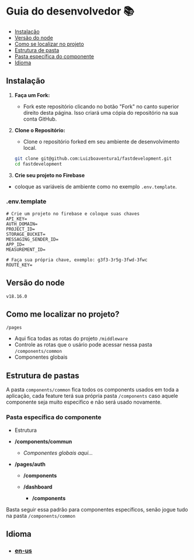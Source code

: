 # Guia do desenvolvedor 📚

- [Instalação](#instalação)
- [Versão do node](#versão-do-node)
- [Como se localizar no projeto](#como-me-localizar-no-projeto)
- [Estrutura de pasta](#estrutura-de-pastas)
- [Pasta específica do componente](#pasta-específica-do-componente)
- [Idioma](#idioma)

## Instalação

1. **Faça um Fork:**
   - Fork este repositório clicando no botão "Fork" no canto superior direito desta página. Isso criará uma cópia do repositório na sua conta GitHub.

2. **Clone o Repositório:**
   - Clone o repositório forked em seu ambiente de desenvolvimento local.

   ```bash
   git clone git@github.com:Luizboaventura1/fastdevelopment.git
   cd fastdevelopment

3. **Crie seu projeto no Firebase**
  - coloque as variáveis ​​de ambiente como no exemplo `.env.template`.

### .env.template

```
# Crie um projeto no firebase e coloque suas chaves
API_KEY=
AUTH_DOMAIN=
PROJECT_ID=
STORAGE_BUCKET=
MESSAGING_SENDER_ID=
APP_ID=
MEASUREMENT_ID=

# Faça sua própria chave, exemplo: g3f3-3r5g-3fwd-3fwc
ROUTE_KEY=
```  

## Versão do node

`v18.16.0`

## Como me localizar no projeto?

`/pages`
  - Aqui fica todas as rotas do projeto
`/middleware`
  - Controle as rotas que o usário pode acessar nessa pasta
`/components/common`
  - Componentes globais

## Estrutura de pastas

A pasta `components/common` fica todos os components usados em toda a aplicação, cada feature terá sua própria pasta `/components` caso aquele componente seja muito especifico e não será usado novamente.

### Pasta específica do componente

- Estrutura

- **/components/commun**
  - _Componentes globais aqui..._

- **/pages/auth**
    - **/components**

  - **/dashboard**
    - **/components**

Basta seguir essa padrão para componentes específicos, senão jogue tudo na pasta `/components/common`

## Idioma

  - ### [en-us](../en-us/structure.md)